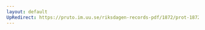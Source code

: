 ```yaml
---
layout: default
UpRedirect: https://pruto.im.uu.se/riksdagen-records-pdf/1872/prot-1872--fk--203/prot-1872--fk--203_001.pdf
---
```

